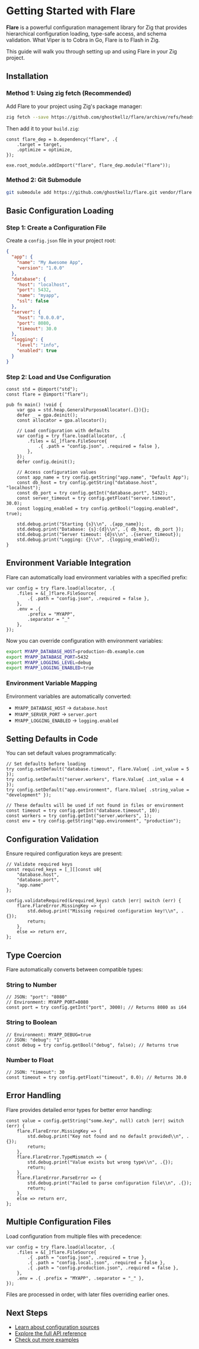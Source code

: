 # Getting Started with Flare

**Flare** is a powerful configuration management library for Zig that provides hierarchical configuration loading, type-safe access, and schema validation. What Viper is to Cobra in Go, Flare is to Flash in Zig.

This guide will walk you through setting up and using Flare in your Zig project.

## Installation

### Method 1: Using zig fetch (Recommended)

Add Flare to your project using Zig's package manager:

```bash
zig fetch --save https://github.com/ghostkellz/flare/archive/refs/heads/main.tar.gz
```

Then add it to your `build.zig`:

```zig
const flare_dep = b.dependency("flare", .{
    .target = target,
    .optimize = optimize,
});

exe.root_module.addImport("flare", flare_dep.module("flare"));
```

### Method 2: Git Submodule

```bash
git submodule add https://github.com/ghostkellz/flare.git vendor/flare
```

## Basic Configuration Loading

### Step 1: Create a Configuration File

Create a `config.json` file in your project root:

```json
{
  "app": {
    "name": "My Awesome App",
    "version": "1.0.0"
  },
  "database": {
    "host": "localhost",
    "port": 5432,
    "name": "myapp",
    "ssl": false
  },
  "server": {
    "host": "0.0.0.0",
    "port": 8080,
    "timeout": 30.0
  },
  "logging": {
    "level": "info",
    "enabled": true
  }
}
```

### Step 2: Load and Use Configuration

```zig
const std = @import("std");
const flare = @import("flare");

pub fn main() !void {
    var gpa = std.heap.GeneralPurposeAllocator(.{}){};
    defer _ = gpa.deinit();
    const allocator = gpa.allocator();

    // Load configuration with defaults
    var config = try flare.load(allocator, .{
        .files = &[_]flare.FileSource{
            .{ .path = "config.json", .required = false },
        },
    });
    defer config.deinit();

    // Access configuration values
    const app_name = try config.getString("app.name", "Default App");
    const db_host = try config.getString("database.host", "localhost");
    const db_port = try config.getInt("database.port", 5432);
    const server_timeout = try config.getFloat("server.timeout", 30.0);
    const logging_enabled = try config.getBool("logging.enabled", true);

    std.debug.print("Starting {s}\\n", .{app_name});
    std.debug.print("Database: {s}:{d}\\n", .{ db_host, db_port });
    std.debug.print("Server timeout: {d}s\\n", .{server_timeout});
    std.debug.print("Logging: {}\\n", .{logging_enabled});
}
```

## Environment Variable Integration

Flare can automatically load environment variables with a specified prefix:

```zig
var config = try flare.load(allocator, .{
    .files = &[_]flare.FileSource{
        .{ .path = "config.json", .required = false },
    },
    .env = .{
        .prefix = "MYAPP",
        .separator = "_"
    },
});
```

Now you can override configuration with environment variables:

```bash
export MYAPP_DATABASE_HOST=production-db.example.com
export MYAPP_DATABASE_PORT=5432
export MYAPP_LOGGING_LEVEL=debug
export MYAPP_LOGGING_ENABLED=true
```

### Environment Variable Mapping

Environment variables are automatically converted:

- `MYAPP_DATABASE_HOST` → `database.host`
- `MYAPP_SERVER_PORT` → `server.port`
- `MYAPP_LOGGING_ENABLED` → `logging.enabled`

## Setting Defaults in Code

You can set default values programmatically:

```zig
// Set defaults before loading
try config.setDefault("database.timeout", flare.Value{ .int_value = 5 });
try config.setDefault("server.workers", flare.Value{ .int_value = 4 });
try config.setDefault("app.environment", flare.Value{ .string_value = "development" });

// These defaults will be used if not found in files or environment
const timeout = try config.getInt("database.timeout", 10);
const workers = try config.getInt("server.workers", 1);
const env = try config.getString("app.environment", "production");
```

## Configuration Validation

Ensure required configuration keys are present:

```zig
// Validate required keys
const required_keys = [_][]const u8{
    "database.host",
    "database.port",
    "app.name"
};

config.validateRequired(&required_keys) catch |err| switch (err) {
    flare.FlareError.MissingKey => {
        std.debug.print("Missing required configuration key!\\n", .{});
        return;
    },
    else => return err,
};
```

## Type Coercion

Flare automatically converts between compatible types:

### String to Number
```zig
// JSON: "port": "8080"
// Environment: MYAPP_PORT=8080
const port = try config.getInt("port", 3000); // Returns 8080 as i64
```

### String to Boolean
```zig
// Environment: MYAPP_DEBUG=true
// JSON: "debug": "1"
const debug = try config.getBool("debug", false); // Returns true
```

### Number to Float
```zig
// JSON: "timeout": 30
const timeout = try config.getFloat("timeout", 0.0); // Returns 30.0
```

## Error Handling

Flare provides detailed error types for better error handling:

```zig
const value = config.getString("some.key", null) catch |err| switch (err) {
    flare.FlareError.MissingKey => {
        std.debug.print("Key not found and no default provided\\n", .{});
        return;
    },
    flare.FlareError.TypeMismatch => {
        std.debug.print("Value exists but wrong type\\n", .{});
        return;
    },
    flare.FlareError.ParseError => {
        std.debug.print("Failed to parse configuration file\\n", .{});
        return;
    },
    else => return err,
};
```

## Multiple Configuration Files

Load configuration from multiple files with precedence:

```zig
var config = try flare.load(allocator, .{
    .files = &[_]flare.FileSource{
        .{ .path = "config.json", .required = true },
        .{ .path = "config.local.json", .required = false },
        .{ .path = "config.production.json", .required = false },
    },
    .env = .{ .prefix = "MYAPP", .separator = "_" },
});
```

Files are processed in order, with later files overriding earlier ones.

## Next Steps

- [Learn about configuration sources](sources.md)
- [Explore the full API reference](api-reference.md)
- [Check out more examples](examples.md)
